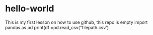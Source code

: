 # hello-world
This is my first lesson on how to use github, this repo is empty
import pandas as pd
print(df =pd.read_csv("filepath.csv')
